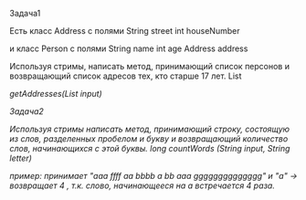 Задача1

Есть класс Address с полями
String street
int houseNumber

и класс Person с полями
String name
int age
Address address

Используя стримы, написать метод, принимающий список персонов и возвращающий список адресов тех, кто старше 17 лет.
List<Address>getAddresses(List<Person> input)

Задача2

Используя стримы написать метод, принимающий строку, состоящую из слов, разделенных пробелом и букву и возвращающий количество слов, начинающихся с этой буквы.
long countWords (String input, String letter)

пример: принимает "aaa ffff aa bbbb a bb aaa gggggggggggggg" и "a" -> возвращает 4 , т.к. слово, начинающееся на a встречается 4 раза.
